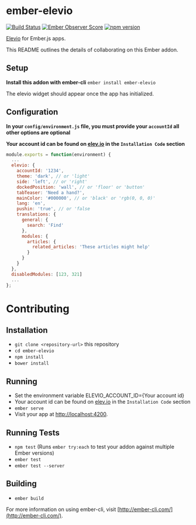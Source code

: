 # ember-elevio

[![Build Status](https://travis-ci.org/seawatts/ember-elevio.svg?branch=master)](https://travis-ci.org/seawatts/ember-elevio)
[![Ember Observer Score](https://emberobserver.com/badges/ember-elevio.svg)](https://emberobserver.com/addons/ember-elevio)
[![npm version](https://badge.fury.io/js/ember-elevio.svg)](https://badge.fury.io/js/ember-elevio)

[Elevio](http://elev.io) for Ember.js apps. 

This README outlines the details of collaborating on this Ember addon.


## Setup

**Install this addon with ember-cli** `ember install ember-elevio`

The elevio widget should appear once the app has initialized.

## Configuration

**In your `config/environment.js` file, you must provide your `accountId` all other options are optional**

**Your account id can be found on [elev.io](https://app.elev.io/installation) in the `Installation Code` section**

```js
module.exports = function(environment) {
  ...
  elevio: {
    accountId: '1234',
    theme: 'dark', // or 'light'
    side: 'left', // or 'right'
    dockedPosition: 'wall', // or 'floor' or 'button'
    tabTeaser: 'Need a hand?',
    mainColor: '#000000', // or 'black' or 'rgb(0, 0, 0)'
    lang: 'en',
    pushin: 'true', // or 'false
    translations: {
      general: {
        search: 'Find'
      },
      modules: {
        articles: {
          related_articles: 'These articles might help'
        }
      }
    }
  },
  disabledModules: [123, 321]
  ...
};
```

# Contributing 

## Installation

* `git clone <repository-url>` this repository
* `cd ember-elevio`
* `npm install`
* `bower install`
 
## Running
* Set the environment variable ELEVIO_ACCOUNT_ID={Your account id}
* Your account id can be found on [elev.io](https://app.elev.io/installation) in the `Installation Code` section
* `ember serve`
* Visit your app at [http://localhost:4200](http://localhost:4200).

## Running Tests

* `npm test` (Runs `ember try:each` to test your addon against multiple Ember versions)
* `ember test`
* `ember test --server`

## Building

* `ember build`

For more information on using ember-cli, visit [http://ember-cli.com/](http://ember-cli.com/).
